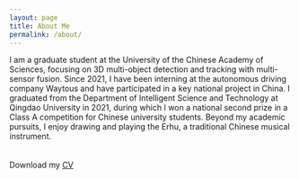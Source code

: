 ```yaml
---
layout: page
title: About Me
permalink: /about/
---
```

I am a graduate student at the University of the Chinese Academy of Sciences, focusing on 3D multi-object detection and tracking with multi-sensor fusion. Since 2021, I have been interning at the autonomous driving company Waytous and have participated in a key national project in China. I graduated from the Department of Intelligent Science and Technology at Qingdao University in 2021, during which I won a national second prize in a Class A competition for Chinese university students. Beyond my academic pursuits, I enjoy drawing and playing the Erhu, a traditional Chinese musical instrument.  
<br>
<br>
Download my <a href="https://github.com/Lin3-cc/Lin3-cc.github.io/materials/CV.pdf" >CV</a><br>
<br>
